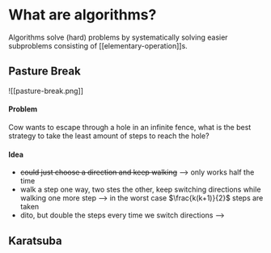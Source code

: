 
# What are algorithms?

Algorithms solve (hard) problems by systematically solving easier subproblems consisting of [[elementary-operation]]s.



## Pasture Break
![[pasture-break.png]]

#### Problem
Cow wants to escape through a hole in an infinite fence, what is the best strategy to take the least amount of steps to reach the hole?

#### Idea
- ~~could just choose a direction and keep walking~~ --> only works half the time
- walk a step one way, two stes the other, keep switching directions while walking one more step --> in the worst case $\frac{k(k+1)}{2}$ steps are taken
- dito, but double the steps every time we switch directions --> 


## Karatsuba


